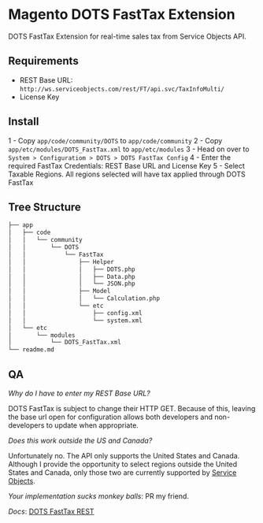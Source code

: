 Magento DOTS FastTax Extension
==============================
DOTS FastTax Extension for real-time sales tax from Service Objects API.

Requirements
------------
- REST Base URL: `http://ws.serviceobjects.com/rest/FT/api.svc/TaxInfoMulti/`
- License Key

Install
-------
1 - Copy `app/code/community/DOTS` to `app/code/community`
2 - Copy `app/etc/modules/DOTS_FastTax.xml` to `app/etc/modules`
3 - Head on over to `System > Configuratiom > DOTS > DOTS FastTax Config`
4 - Enter the required FastTax Credentials: REST Base URL and License Key
5 - Select Taxable Regions. All regions selected will have tax applied through DOTS FastTax

Tree Structure
--------------
```bash
├── app
│   ├── code
│   │   └── community
│   │       └── DOTS
│   │           └── FastTax
│   │               ├── Helper
│   │               │   ├── DOTS.php
│   │               │   ├── Data.php
│   │               │   └── JSON.php
│   │               ├── Model
│   │               │   └── Calculation.php
│   │               └── etc
│   │                   ├── config.xml
│   │                   └── system.xml
│   └── etc
│       └── modules
│           └── DOTS_FastTax.xml
└── readme.md
```

QA
--
*Why do I have to enter my REST Base URL?* 

DOTS FastTax is subject to change
their HTTP GET. Because of this, leaving the base url open for configuration
allows both developers and non-developers to update when appropriate.

*Does this work outside the US and Canada?*

Unfortunately no. The API only
supports the United States and Canada. Although I provide the opportunity to
select regions outside the United States and Canada, only those two are
currently supported by [Service Objects](http://www.serviceobjects.com/).

*Your implementation sucks monkey balls*: PR my friend.

*Docs*: [DOTS FastTax REST](https://docs.serviceobjects.com/display/rest/DOTS+FastTax+-+REST)
